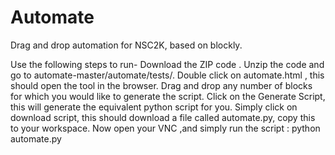 # Automate
Drag and drop automation for NSC2K, based on blockly.


Use the following steps to run-
Download the ZIP code .
Unzip the code and go to automate-master/automate/tests/.
Double click on automate.html , this should open the tool in the browser.
Drag and drop any number of blocks for which you would like to generate the script.
Click on the Generate Script, this will generate the equivalent python script for you.
Simply click on download script, this should download a file called automate.py, copy this to your workspace.
Now open your VNC ,and simply run the script : python automate.py
